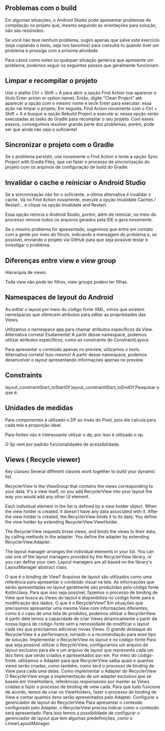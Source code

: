 ## Problemas com o build

Em algumas situações, o Android Studio pode apresentar problemas de compilação no projeto que, mesmo
seguindo as orientações para solução, não são resolvidos.

Se você não teve nenhum problema, sugiro apenas que salve este exercício (seja copiando o texto,
seja nos favoritos) para consultá-lo quando tiver um problema e prossiga com a próxima atividade.

Para casos como estes ou qualquer situação genérica que apresente um problema, podemos seguir os
seguintes passos que geralmente funcionam.

## Limpar e recompilar o projeto

Use o atalho Ctrl + Shift + A para abrir a opção Find Action (vai aparecer o título Enter action or
option name); Então, digite "Clean Project" até aparecer a opção com o mesmo nome e tecle Enter para
executar: essa ação vai limpar o projeto; Em seguida, Find Action novamente com o Ctrl + Shift + A e
busque a opção Rebuild Project e execute-a: nessa opção serão executadas as tasks do Gradle para
recompilar o seu projeto. Com esses passos, conseguimos resolver grande parte dos problemas, porém,
pode ser que ainda não seja o suficiente!

## Sincronizar o projeto com o Gradle

Se o problema persistir, use novamente o Find Action e tente a opção Sync Project with Gradle Files,
que vai fazer o processo de sincronização do projeto com os arquivos de configuração de build do
Gradle.

## Invalidar o cache e reiniciar o Android Studio

Se a sincronização não for o suficiente, a última alternativa é invalidar o cache. Vá no Find Action
novamente, execute a opção Invalidate Caches / Restart... e clique na opção Invalidate and Restart.

Essa opção reinicia o Android Studio, porém, além de reiniciar, no meio do processo remove todos os
arquivos gerados pela IDE e gera novamente.

Se o mesmo problema for apresentado, sugerimos que entre em contato com a gente por meio do fórum,
indicando a mensagem do problema e, se possível, enviando o projeto via GitHub para que seja
possível testar e investigar o problema.

## Diferenças entre view e view group

Hierarquia de views:

Toda view não pode ter filhos, view groups podem ter filhas.

## Namespaces de layout do Android

Ao editar o layout por meio do código fonte XML, vimos que existem namespaces que oferecem atributos
para editar as propriedades das Views.

Utilizamos o namespace app para chamar atributos específicos da View. Alternativa correta!
Exatamente! A partir desse namespace, podemos utilizar atributos específicos, como as constraints do
ConstraintLayout.

Para apresentar o conteúdo apenas no preview, utilizamos o tools. Alternativa correta! Isso mesmo! A
partir desse namespace, podemos desenvolver o layout apresentando informações apenas no preview.

## Constraints

layout_constraintStart_toStartOf layout_constraintStart_toEndOf Pesquisar o que é:

## Unidades de medidas

Para componentes é utilizado o DP ao invés do Pixel, pois ele calcula para cada tela a proporção
ideal.

Para fontes não é interessante utilizar o dp, por isso é utilizado o sp.

O Sp vem por padrão funcionalidades de acessibilidade.

## Views ( Recycle viewer)

Key classes Several different classes work together to build your dynamic list.

RecyclerView is the ViewGroup that contains the views corresponding to your data. It's a view
itself, so you add RecyclerView into your layout the way you would add any other UI element.

Each individual element in the list is defined by a view holder object. When the view holder is
created, it doesn't have any data associated with it. After the view holder is created, the
RecyclerView binds it to its data. You define the view holder by extending RecyclerView.ViewHolder.

The RecyclerView requests those views, and binds the views to their data, by calling methods in the
adapter. You define the adapter by extending RecyclerView.Adapter.

The layout manager arranges the individual elements in your list. You can use one of the layout
managers provided by the RecyclerView library, or you can define your own. Layout managers are all
based on the library's LayoutManager abstract class.

O que é o binding de View? Arquivos de layout são utilizados como uma referência para apresentar o
conteúdo visual na tela. As informações que serão apresentadas no layout geralmente são produzidas
pelo código fonte Kotlin/Java. Para que isso seja possível, fazemos o processo de binding de View
que busca as Views do layout e disponibiliza no código fonte para a modificação dos dados. O que é o
RecyclerView? Em situações que precisamos apresentar uma mesma View com informações diferentes, como
é o caso de uma lista de produtos, podemos utilizar o RecyclerView. A partir dele temos a capacidade
de criar Views dinamicamente a partir da nossa lógica de código-fonte sem a necessidade de modificar
o layout cada vez que precisamos adicionar novas Views. O grande destaque do RecyclerView é a
performance, tornado-o a recomendação para esse tipo de solução. Implementar o RecyclerView no
layout e no código-fonte Para que seja possível utilizar o RecyclerView, configuramos um arquivo de
layout exclusivo para ele e um arquivo de layout que representa cada um dos itens que serão criados
e apresentados por ele. Por meio do código-fonte, utilizamos o Adapter para que RecyclerView saiba
quais e quantas views serão criadas, como também, como será o processo de binding de View para cada
uma delas. Como implementar o Adapter do RecyclerView O RecyclerView exige a implementação de um
adapter exclusivo que se baseia em ViewHolders, referências responsáveis por manter as Views criadas
e fazer o processo de binding de view cada. Para que tudo funcione de acordo, temos de criar os
ViewHolders, fazer o processo de binding de View e contar quantos itens serão apresentados pelo
Adapter. Configurar o gerenciador de layout do RecyclerView Para apresentar o conteúdo configurado
pelo Adapter, o RecyclerView precisa indicar como o conteúdo será apresentado. Para isso temos a
possibilidade de configurar o gerenciador de layout que tem algumas predefinições, como o
LinearLayoutManager.
